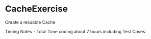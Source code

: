 # CacheExercise
 Create a resuable Cache

Timing Notes - Total Time coding about 7 hours including Test Cases.
